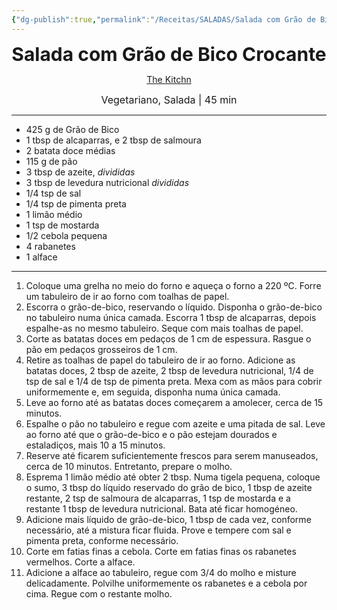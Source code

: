 ```yaml
---
{"dg-publish":true,"permalink":"/Receitas/SALADAS/Salada com Grão de Bico Crocante/","title":"Salada com Grão de Bico Crocante","tags":["💚ok"]}
---
```


<div style="text-align: center;"> <span style="font-size: 30px;"><b>Salada com Grão de Bico Crocante</b></span> </div>

<span class="center"> <center> [The Kitchn](https://www.thekitchn.com/sheet-pan-salad-recipe-23619508) </center></span>

<div style="text-align: center;"> <span style="font-size: 16px;">  Vegetariano, Salada | 45 min </span> </div>

---
 - 425 g de Grão de Bico
- 1 tbsp de alcaparras, e 2 tbsp de salmoura
- 2 batata doce médias
- 115 g de pão
- 3 tbsp de azeite, *divididas*
- 3 tbsp de levedura nutricional *divididas*
- 1/4 tsp de sal
- 1/4 tsp de pimenta preta
- 1 limão médio
- 1 tsp de mostarda
- 1/2 cebola pequena
- 4 rabanetes
- 1 alface
---
1. Coloque uma grelha no meio do forno e aqueça o forno a 220 ºC. Forre um tabuleiro de ir ao forno com toalhas de papel.
2. Escorra o grão-de-bico, reservando o líquido. Disponha o grão-de-bico no tabuleiro numa única camada. Escorra 1 tbsp de alcaparras, depois espalhe-as no mesmo tabuleiro. Seque com mais toalhas de papel.
3. Corte as batatas doces em pedaços de 1 cm de espessura. Rasgue o pão em pedaços grosseiros de 1 cm.
4. Retire as toalhas de papel do tabuleiro de ir ao forno. Adicione as batatas doces, 2 tbsp de azeite, 2 tbsp de levedura nutricional, 1/4 de tsp de sal e 1/4 de tsp de pimenta preta. Mexa com as mãos para cobrir uniformemente e, em seguida, disponha numa única camada.
5. Leve ao forno até as batatas doces começarem a amolecer, cerca de 15 minutos. 
6. Espalhe o pão no tabuleiro e regue com azeite e uma pitada de sal. Leve ao forno até que o grão-de-bico e o pão estejam dourados e estaladiços, mais 10 a 15 minutos.
7. Reserve até ficarem suficientemente frescos para serem manuseados, cerca de 10 minutos. Entretanto, prepare o molho.
8. Esprema 1 limão médio até obter 2 tbsp. Numa tigela pequena, coloque o sumo, 3 tbsp do líquido reservado do grão de bico, 1 tbsp de azeite restante, 2 tsp de salmoura de alcaparras, 1 tsp de mostarda e a restante 1 tbsp de levedura nutricional. Bata até ficar homogéneo. 
9. Adicione mais líquido de grão-de-bico, 1 tbsp de cada vez, conforme necessário, até a mistura ficar fluida. Prove e tempere com sal e pimenta preta, conforme necessário.
10. Corte em fatias finas a cebola. Corte em fatias finas os rabanetes vermelhos. Corte a alface.
11. Adicione a alface ao tabuleiro, regue com 3/4 do molho e misture delicadamente. Polvilhe uniformemente os rabanetes e a cebola por cima. Regue com o restante molho.
